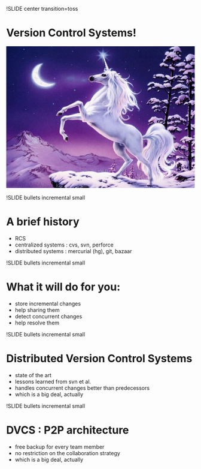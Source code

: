!SLIDE center transition=toss

# Version Control Systems!

![](Unicorn.jpeg)



!SLIDE bullets incremental small

# A brief history 

* RCS
* centralized systems : cvs, svn, perforce
* distributed systems : mercurial (hg), git, bazaar



!SLIDE bullets incremental small

# What it will do for you:

* store incremental changes
* help sharing them
* detect concurrent changes
* help resolve them



!SLIDE bullets incremental small

# Distributed Version Control Systems
* state of the art
* lessons learned from svn et al.
* handles concurrent changes better than predecessors
* which is a big deal, actually



!SLIDE bullets incremental small

# DVCS : P2P architecture

* free backup for every team member
* no restriction on the collaboration strategy
* which is a big deal, actually
